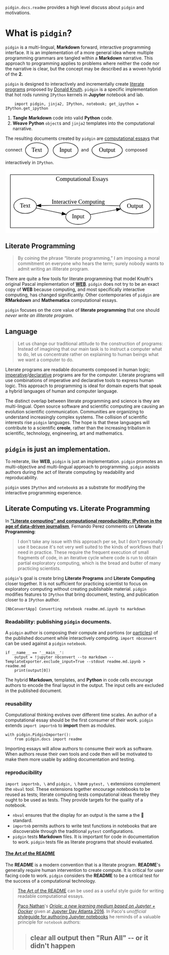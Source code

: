 
`pidgin.docs.readme` provides a high level discuss about `pidgin` and motivations.


<style>
.input .input_area, .nbinput .input_area {
    text-decoration: line-through wavy;    
    font-weight: bold;

}
.input:hover .input_area, .nbinput:hover .input_area {
    text-decoration: none;
    font-weight: normal;
}
</style>



<style>
/**Sure we can write inline css.**/
p img, p svg {
    vertical-align: middle;
} 
/**vertical-align: baseline|length|sub|super|top|text-top|middle|bottom|text-bottom|initial|inherit;**/
</style>



<h1>What is <code>pidgin</code>?</h1>
<p><code>pidgin</code> is a multi-lingual, <strong>Markdown</strong> forward, interactive 
programming interface.  It is an implementation of a more general idea where 
multiple programming grammars are tangled within a <strong>Markdown</strong> narrative.  This approach to programming
applies to problems where neither the code nor the narrative is clear, but the concept
may be described as a woven hybrid of the <strong>2</strong>.</p>
<p><code>pidgin</code> is designed to interactively and incrementally create <a href="">literate programs</a> proposed by <a href="">Donald Knuth</a>.  <code>pidgin</code>
is a specific implementation that hot rods running <code>IPython</code> kernels in <strong>Jupyter</strong> notebook and lab.</p>
<pre><code>    import pidgin, jinja2, IPython, notebook; get_ipython = IPython.get_ipython
</code></pre>
<ol>
<li><strong>Tangle</strong> <strong>Markdown</strong> code into valid <strong>Python</strong> code.</li>
<li><strong>Weave</strong> <strong>Python</strong> <code>object</code>s and <code>jinja2</code> templates into the computational narrative.</li>
</ol>
<p>The resulting documents created by <code>pidgin</code> are <a href="https://blog.stephenwolfram.com/2017/11/what-is-a-computational-essay/">computational essays</a> that connect 
<svg width="63pt" height="44pt"viewBox="0.00 0.00 62.60 44.00" xmlns="http://www.w3.org/2000/svg" ><g id="graph0" class="graph" transform="scale(1 1) rotate(0) translate(4 40)"><title>%3</title><polygon fill="white" stroke="none" points="-4,4 -4,-40 58.5952,-40 58.5952,4 -4,4"/><!-- Text --><g id="node1" class="node"><title>Text</title><ellipse fill="none" stroke="black" cx="27.2976" cy="-18" rx="27.0966" ry="18"/><text text-anchor="middle" x="27.2976" y="-14.3" font-family="Times New Roman,serif" font-size="14.00">Text</text></g></g></svg> <svg width="68pt" height="44pt"viewBox="0.00 0.00 67.79 44.00" xmlns="http://www.w3.org/2000/svg" ><g id="graph0" class="graph" transform="scale(1 1) rotate(0) translate(4 40)"><title>%3</title><polygon fill="white" stroke="none" points="-4,4 -4,-40 63.7947,-40 63.7947,4 -4,4"/><!-- Input --><g id="node1" class="node"><title>Input</title><ellipse fill="none" stroke="black" cx="29.8973" cy="-18" rx="29.795" ry="18"/><text text-anchor="middle" x="29.8973" y="-14.3" font-family="Times New Roman,serif" font-size="14.00">Input</text></g></g></svg> and <svg width="81pt" height="44pt"viewBox="0.00 0.00 80.79 44.00" xmlns="http://www.w3.org/2000/svg" ><g id="graph0" class="graph" transform="scale(1 1) rotate(0) translate(4 40)"><title>%3</title><polygon fill="white" stroke="none" points="-4,4 -4,-40 76.7935,-40 76.7935,4 -4,4"/><!-- Output --><g id="node1" class="node"><title>Output</title><ellipse fill="none" stroke="black" cx="36.3968" cy="-18" rx="36.2938" ry="18"/><text text-anchor="middle" x="36.3968" y="-14.3" font-family="Times New Roman,serif" font-size="14.00">Output</text></g></g></svg> composed interactively in <code>IPython</code>.</p>
<p><svg width="365pt" height="150pt"viewBox="0.00 0.00 365.39 150.00" xmlns="http://www.w3.org/2000/svg" ><g id="graph0" class="graph" transform="scale(1 1) rotate(0) translate(4 146)"><title>%3</title><polygon fill="white" stroke="none" points="-4,4 -4,-146 361.389,-146 361.389,4 -4,4"/><g id="clust1" class="cluster"><title>cluster</title><polygon fill="none" stroke="black" points="8,-8 8,-134 349.389,-134 349.389,-8 8,-8"/><text text-anchor="middle" x="178.694" y="-118.8" font-family="Times New Roman,serif" font-size="14.00">Computational Essays</text></g><!-- Text --><g id="node1" class="node"><title>Text</title><ellipse fill="none" stroke="black" cx="43.2976" cy="-60" rx="27.0966" ry="18"/><text text-anchor="middle" x="43.2976" y="-56.3" font-family="Times New Roman,serif" font-size="14.00">Text</text></g><!-- Input --><g id="node2" class="node"><title>Input</title><ellipse fill="none" stroke="black" cx="169.595" cy="-34" rx="29.795" ry="18"/><text text-anchor="middle" x="169.595" y="-30.3" font-family="Times New Roman,serif" font-size="14.00">Input</text></g><!-- Text&#45;&gt;Input --><g id="edge1" class="edge"><title>Text&#45;&gt;Input</title><path fill="none" stroke="black" d="M69.451,-54.7385C87.0902,-51.0488 110.981,-46.0516 130.89,-41.887"/><polygon fill="black" stroke="black" points="131.813,-45.2699 140.884,-39.7965 130.379,-38.4181 131.813,-45.2699"/></g><!-- Output --><g id="node3" class="node"><title>Output</title><ellipse fill="none" stroke="black" cx="304.992" cy="-59" rx="36.2938" ry="18"/><text text-anchor="middle" x="304.992" y="-55.3" font-family="Times New Roman,serif" font-size="14.00">Output</text></g><!-- Input&#45;&gt;Output --><g id="edge2" class="edge"><title>Input&#45;&gt;Output</title><path fill="none" stroke="black" d="M198.235,-39.18C216.253,-42.5569 240.144,-47.0342 260.658,-50.8788"/><polygon fill="black" stroke="black" points="260.249,-54.363 270.723,-52.765 261.539,-47.4828 260.249,-54.363"/></g><!-- Output&#45;&gt;Text --><g id="edge3" class="edge"><title>Output&#45;&gt;Text</title><path fill="none" stroke="black" d="M268.646,-60.1719C256.863,-60.5104 243.665,-60.8333 231.595,-61 176.489,-61.761 162.705,-61.4353 107.595,-61 99.0005,-60.9321 89.75,-60.8124 81.0464,-60.6788"/><polygon fill="black" stroke="black" points="80.8377,-57.1751 70.782,-60.5116 80.7236,-64.1741 80.8377,-57.1751"/><text text-anchor="middle" x="169.595" y="-64.8" font-family="Times New Roman,serif" font-size="14.00">Interactive Computing</text></g></g></svg></p>



<h2>Literate Programming</h2>
<blockquote><p>By coining the phrase “literate programming,” I am imposing a moral commitment
on everyone who hears the term; surely nobody wants to admit writing an illiterate program.</p>
</blockquote>
<p>There are quite a few tools for literate programming that model Knuth's original Pascal implementation of <a href="http://www.literateprogramming.com/knuthweb.pdf"><strong>WEB</strong></a>.  <code>pidgin</code> does not try to be an exact copy of <strong>WEB</strong> because computing, 
and most specifically interactive computing, has changed significantly.  Other contemporaries of <code>pidgin</code> are <strong>RMarkdown</strong>
and <strong>Mathematica</strong> computational essays.</p>
<p><code>pidgin</code> focuses on the core value of <strong>literate programming</strong> that one should <em>never write an illiterate program</em>.</p>



<h2>Language</h2>
<blockquote><p>Let us change our traditional attitude to the construction of programs: Instead of imagining that our
main task is to instruct a computer what to do, let us concentrate rather on explaining to human beings what
we want a computer to do.</p>
</blockquote>
<p>Literate programs are readable documents composed in human logic; <a href="">imperative</a>/<a href="">declarative</a> 
programs are for the computer. Literate programs will use combinations of 
imperative and declarative tools to express human logic.  This approach to programming is ideal for domain experts that 
speak a hybrid languages of human and computer language.</p>
<p>The distinct overlap between literate programming and science is they are multi-lingual.  Open
source software and scientific computing are causing an evolution scientific communication.  Communities are 
organizing to understand increasingly complex systems.  The collision of scientific interests rise <code>pidgin</code> languages.
The hope is that these languages will contribute to a scientific <strong>creole</strong>, rather than the increasing tribalism 
in scientific, technology, engineering, art and mathematics.</p>
<h2><code>pidgin</code> is just an implementation.</h2>
<p>To reiterate, like <strong>WEB</strong>, <code>pidgin</code> is just an implementation.  <code>pidgin</code> promotes an multi-objective and multi-lingual approach to 
programming.  <code>pidgin</code> assists authors during the act of literate computing by readability and reproducability.</p>
<p><code>pidgin</code> uses <code>IPython</code> and <code>notebook</code>s as a substrate for modifying the interactive programming experience.</p>



<h2>Literate Computing vs. Literate Programming</h2>
<p>In <a href="http://blog.fperez.org/2013/04/literate-computing-and-computational.html"><strong>"Literate computing" and computational reproducibility: IPython in the age of data-driven journalism</strong></a>, Fernando Perez comments on <strong>Literate Programming</strong>:</p>
<blockquote><p>I don't take any issue with this approach per se, but I don't personally use it because it's not
very well suited to the kinds of workflows that I need in practice. These require the frequent
execution of small fragments of code, in an iterative cycle where code is run to obtain partial 
exploratory computing, which is the bread and butter of many practicing scientists.</p>
</blockquote>
<p><code>pidgin</code>'s goal is create bring <strong>Literate Programs</strong> and <strong>Literate Computing</strong> closer together. 
It is not sufficient for practicing scientist to focus on exploratory computing without creating
publishable material.  <code>pidgin</code> modifies features to <code>IPython</code> that bring document, testing, and 
publication closer to a <code>IPython</code> author.</p>


    [NbConvertApp] Converting notebook readme.md.ipynb to markdown
    


<h3>Readability: publishing <code>pidgin</code> documents.</h3>
<p>A <code>pidgin</code> author is composing their compute and portions (or <a href="http://nytlabs.com/blog/2015/10/20/particles/">particles</a>) of the published document
while interactively computing.  <code>import nbconvert</code> can be used against a <code>pidgin</code> <code>notebook</code>.</p>
<pre><code>if __name__ == '__main__':
    output = !jupyter nbconvert --to markdown --TemplateExporter.exclude_input=True --stdout readme.md.ipynb &gt; readme.md
    print(output[0])
</code></pre>
<p>The hybrid <strong>Markdown</strong>, templates, and <strong>Python</strong> in code cells encourage authors to encode 
the final layout in the output.  The input cells are excluded in the published document.</p>



<style>.input_area {
    text-decoration: line-through wavy;    
    font-weight: bold;
}
.input:hover, .nbinput:hover {
    text-decoration: none;
    font-weight: normal;
}</style>



<h3>reusability</h3>
<p>Computational thinking evolves over different time scales.  An author of a computational
essay should be the first consumer of their work.  <code>pidgin</code> extends <code>import importnb</code> to
<strong>import</strong> them as modules.</p>
<pre><code>with pidgin.PidginImporter(): 
    from pidgin.docs import readme
</code></pre>
<p>Importing essays will allow authors to consume their work as software.  When authors
reuse their own tools and code then will be motivated to make them more usable by
adding documentation and testing.</p>



<h3>reproducibility</h3>
<p><code>import importnb, \</code> and <code>pidgin, \</code> have <code>pytest, \</code> extensions complement the <code>nbval</code> tool.  These extensions together
encourage notebooks to be reused as tests; literate computing tests computational ideas thereby they ought
to be used as tests.  They provide targets for the quality of a notebook.</p>
<ul>
<li><code>nbval</code> ensures that the display for an output is the same a the 🥇 standard.</li>
<li><code>importnb</code> permits authors to write test functions in notebooks that are discoverable through the traditional <code>pytest</code> configurations.</li>
<li><code>pidgin</code> tests <strong>Markdown</strong> files.  It is important for code in documentation to work. <code>pidgin</code>
tests file as literate programs that should evaluated.</li>
</ul>
<h4><a href="https://github.com/noffle/art-of-readme">The Art of the README</a></h4>
<p>The <strong>README</strong> is a modern convention that is a literate program.  <strong>README</strong>'s generally require human intervention
to create compute.  It is critical for user facing code to work.  <code>pidgin</code> considers 
the <strong>README</strong> to be a critical test for the success of a computational technology.</p>
<blockquote><p><a href="https://github.com/noffle/art-of-readme">The Art of the README</a> can be used as a useful style guide for writing readable computational essays.</p>
<p><a href="http://liber118.com/pxn/">Paco Nathan</a>'s <a href="http://nbviewer.jupyter.org/github/jupyterday-atlanta-2016/oriole_jupyterday_atl/blob/master/oriole_talk.ipynb"><em>Oriole: a new learning medium based on Jupyter + Docker</em></a> 
given at <a href="https://jupyterday-atlanta-2016.github.io">Jupyter Day Atlanta 2016</a>. In Paco's <em>unofficial</em> <a href="http://nbviewer.jupyter.org/github/jupyterday-atlanta-2016/oriole_jupyterday_atl/blob/master/oriole_talk.ipynb#What-we-learned-about-teaching-with-notebooks">styleguide for authoring Jupyter notebooks</a> 
he reminds of a valuable principle for <code>notebook</code> authors:</p>
<blockquote><h2>clear all output then "Run All" -- or it didn't happen</h2>
</blockquote>
</blockquote>

